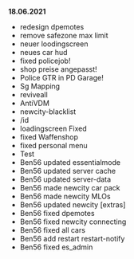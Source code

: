 **18.06.2021**
- redesign dpemotes
- remove safezone max limit
- neuer loodingscreen
- neues car hud
- fixed policejob!
- shop preise angepasst!
- Police GTR in PD Garage!
- Sg Mapping
- reviveall
- AntiVDM
- newcity-blacklist
- /id
- loadingscreen Fixed
- fixed Waffenshop 
- fixed personal menu
- Test
- Ben56 updated essentialmode
- Ben56 updated server cache
- Ben56 updated server-data
- Ben56 made newcity car pack
- Ben56 made newcity MLOs
- Ben56 updated newcity [extras]
- Ben56 fixed dpemotes
- Ben56 fixed newcity connecting
- Ben56 fixed all cars
- Ben56 add restart restart-notify
- Ben56 fixed es_admin

